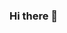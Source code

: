 ### Hi there 👋

<!--
**Lissone/Lissone** is a ✨ _special_ ✨ repository because its `README.md` (this file) appears on your GitHub profile.

![Lissone stats](https://github-readme-stats.vercel.app/api?username=Lissone&show_icons=true&theme=radical)
Here are some ideas to get you started:

- 🔭 I’m currently working on ...
- 🌱 I’m currently learning ...
- 👯 I’m looking to collaborate on ...
- 🤔 I’m looking for help with ...
- 💬 Ask me about ...
- 📫 How to reach me: ...
- 😄 Pronouns: ...
- ⚡ Fun fact: ...
-->
